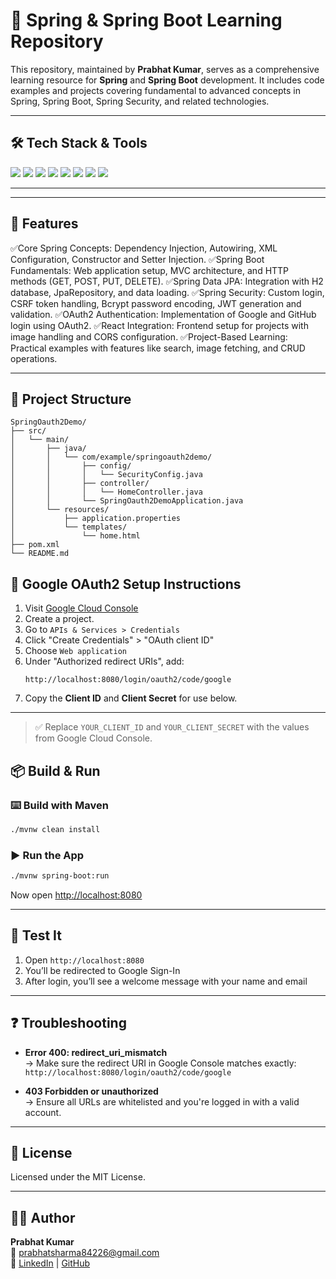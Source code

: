 # 📘 Spring & Spring Boot Learning Repository

This repository, maintained by **Prabhat Kumar**, serves as a comprehensive learning resource for **Spring** and **Spring Boot** development. It includes code examples and projects covering fundamental to advanced concepts in Spring, Spring Boot, Spring Security, and related technologies.

---

## 🛠️ Tech Stack & Tools

<p align="left">
  <img src="https://img.shields.io/badge/Java-17+-red?logo=java&logoColor=white" />
  <img src="https://img.shields.io/badge/Spring-Framework-6.0-brightgreen?logo=spring&logoColor=white" />
  <img src="https://img.shields.io/badge/SpringBoot-Application-6.0-success?logo=springboot&logoColor=white" />
  <img src="https://img.shields.io/badge/SpringSecurity-Secure-blue?logo=springsecurity&logoColor=white" />
  <img src="https://img.shields.io/badge/IntelliJ-IDEA-darkblue?logo=intellijidea&logoColor=white" />
  <img src="https://img.shields.io/badge/Google-OAuth2-red?logo=google&logoColor=white" />
  <img src="https://img.shields.io/badge/GitHub-OAuth2-black?logo=github&logoColor=white" />
  <img src="https://img.shields.io/badge/React-Frontend-blue?logo=react&logoColor=white" />
</p>

---

---

## 🚀 Features

✅Core Spring Concepts: Dependency Injection, Autowiring, XML Configuration, Constructor and Setter Injection.
✅Spring Boot Fundamentals: Web application setup, MVC architecture, and HTTP methods (GET, POST, PUT, DELETE).
✅Spring Data JPA: Integration with H2 database, JpaRepository, and data loading.
✅Spring Security: Custom login, CSRF token handling, Bcrypt password encoding, JWT generation and validation.
✅OAuth2 Authentication: Implementation of Google and GitHub login using OAuth2.
✅React Integration: Frontend setup for projects with image handling and CORS configuration.
✅Project-Based Learning: Practical examples with features like search, image fetching, and CRUD operations.

---

## 📁 Project Structure

```
SpringOauth2Demo/
├── src/
│   └── main/
│       ├── java/
│       │   └── com/example/springoauth2demo/
│       │       ├── config/
│       │       │   └── SecurityConfig.java
│       │       ├── controller/
│       │       │   └── HomeController.java
│       │       └── SpringOauth2DemoApplication.java
│       └── resources/
│           ├── application.properties
│           └── templates/
│               └── home.html
├── pom.xml
└── README.md
```


## 🔐 Google OAuth2 Setup Instructions

1. Visit [Google Cloud Console](https://console.cloud.google.com/)
2. Create a project.
3. Go to `APIs & Services > Credentials`
4. Click "Create Credentials" > "OAuth client ID"
5. Choose `Web application`
6. Under "Authorized redirect URIs", add:
   ```
   http://localhost:8080/login/oauth2/code/google
   ```
7. Copy the **Client ID** and **Client Secret** for use below.

---


> ✅ Replace `YOUR_CLIENT_ID` and `YOUR_CLIENT_SECRET` with the values from Google Cloud Console.

## 📦 Build & Run

### ⌨️ Build with Maven

```bash
./mvnw clean install
```

### ▶️ Run the App

```bash
./mvnw spring-boot:run
```

Now open [http://localhost:8080](http://localhost:8080)

---

## 🧪 Test It

1. Open `http://localhost:8080`
2. You’ll be redirected to Google Sign-In
3. After login, you’ll see a welcome message with your name and email

---

## ❓ Troubleshooting

- **Error 400: redirect_uri_mismatch**  
  → Make sure the redirect URI in Google Console matches exactly:  
  `http://localhost:8080/login/oauth2/code/google`

- **403 Forbidden or unauthorized**  
  → Ensure all URLs are whitelisted and you're logged in with a valid account.

---

## 🧾 License

Licensed under the MIT License.

---

## 🙋‍♂️ Author

**Prabhat Kumar**  
📧 [prabhatsharma84226@gmail.com](mailto:prabhatsharma84226@gmail.com)  
🔗 [LinkedIn](https://www.linkedin.com/in/prabhat-kumar-1260a5259) | [GitHub](https://github.com/prabhatadvait)
